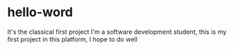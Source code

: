 # hello-word
It's the classical first project
I'm a software development student, this is my first project in this platform, I hope to do well

